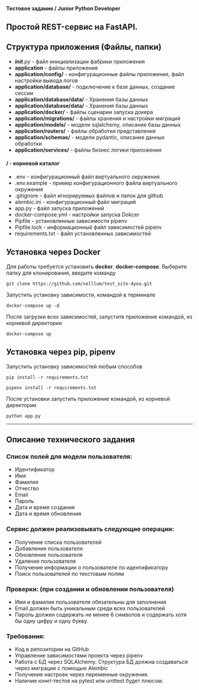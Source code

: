 #### Тестовое задание / Junior Python Developer

## Простой REST-сервис на FastAPI.


## Структура приложения (Файлы, папки)

- ___init__.py_ - файл инициализации фабрики приложения
- **application** - файлы приложения
- **application/config/** - конфигурационные файлы приложения, файл настройки вывода логов
- **application/database/** - подключение к базе данных, создание сессии
- **application/database/data/** - Хранения базы данных
- **application/database/data/** - Хранения базы данных
- **application/docker/** - файлы сценарии запуска докера
- **application/migrations/** - файлы хранения и настройки миграций
- **application/models/** - модели sqlalchemy, описание базы данных
- **application/routers/** - файлы обработки представления
- **application/schemas/** - модели pydantic, описание данных обработки
- **application/services/** - файлы бизнес логики приложения

#### / - корневой каталог
- .env - конфигурационный файл виртуального окружения
- .env.example - пример конфигурационного файла виртуального окружения
- .gitignore - файл игнорируемых файлов и папок для github
- alembic.ini - конфигурационный файл миграций
- app.py - файл запуска приложений
- docker-compose.yml - настройки запуска Dokcer
- Pipfile - установленные зависимости pipenv
- Pipfile.lock - информационный файл зависимостей pipenv
- requirements.txt - файл установленных зависимостей

## Установка через Docker

Для работы требуется установить **docker**, **docker-compose**.
Выберите папку для клонирования, введите команду 

`git clone https://github.com/velllum/test_site-4you.git`

Запустить установку зависимости, командой в терминале

`docker-compose up -d`

После загрузки всех зависимостей, запустите приложение командой, из корневой директории 

`docker-compose up`

## Установка через pip, pipenv

Запустить установку зависимостей любым способов

`pip install -r requirements.txt`

`pipenv install -r requirements.txt`

После установки запустить приложение командой, из корневой директории 

`python app.py`

------------------

## Описание технического задания

### Список полей для модели пользователя:
- Идентификатор
- Имя
- Фамилия
- Отчество
- Email
- Пароль
- Дата и время создания
- Дата и время обновления

### Сервис должен реализовывать следующие операции:
- Получение списка пользователей
- Добавление пользователя
- Обновление пользователя
- Удаление пользователя
- Получение информации о пользователе по идентификатору
- Поиск пользователей по текстовым полям

### Проверки: (при создании и обновлении пользователя)
- Имя и фамилия пользователя обязательны для заполнения
- Email должен быть уникальным среди всех пользователей
- Пароль должен содержать не менее 6 символов и содержать хотя бы одну цифру и
одну букву.

### Требования:
- Код в репозитории на GitHub
- Управление зависимостями проекта через pipenv
- Работа с БД через SQLAlchemy. Структура БД должна создаваться через миграции с
помощью Alembic
- Получение настроек через переменные окружения.
- Наличие юнит-тестов на pytest или unittest будет плюсом.
